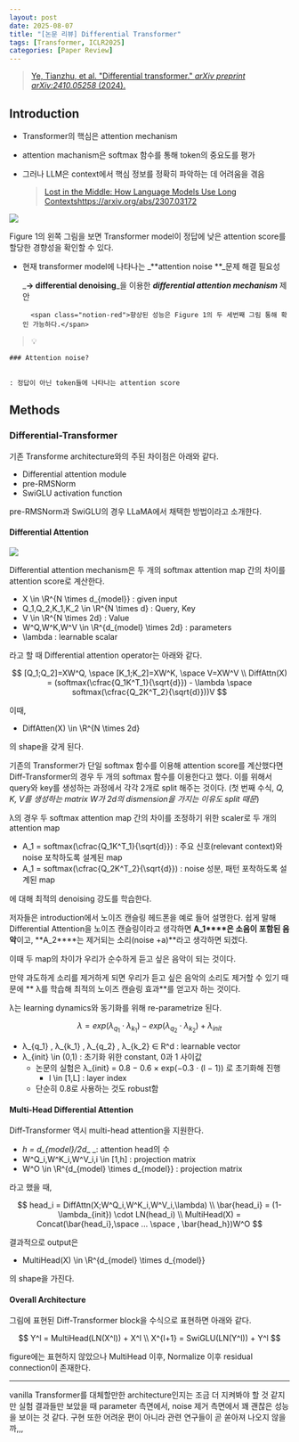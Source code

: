 ```yaml
---
layout: post
date: 2025-08-07
title: "[논문 리뷰] Differential Transformer"
tags: [Transformer, ICLR2025]
categories: [Paper Review]
---
```


> [Ye, Tianzhu, et al. "Differential transformer." ](https://arxiv.org/abs/2410.05258)[_arXiv preprint arXiv:2410.05258_](https://arxiv.org/abs/2410.05258)[ (2024).](https://arxiv.org/abs/2410.05258)



## Introduction

- Transformer의 핵심은 attention mechanism
- attention machanism은 softmax 함수를 통해 token의 중요도를 평가
- 그러나 LLM은 context에서 핵심 정보를 정확히 파악하는 데 어려움을 겪음

	> [Lost in the Middle: How Language Models Use Long Contextshttps://arxiv.org/abs/2307.03172](https://arxiv.org/abs/2307.03172)


![](https://prod-files-secure.s3.us-west-2.amazonaws.com/542b861c-36a8-4051-84e5-8804b6728dba/9083ea56-691a-4752-ae26-47f403431ac8/image.png?X-Amz-Algorithm=AWS4-HMAC-SHA256&X-Amz-Content-Sha256=UNSIGNED-PAYLOAD&X-Amz-Credential=ASIAZI2LB466SWP4LA2T%2F20250810%2Fus-west-2%2Fs3%2Faws4_request&X-Amz-Date=20250810T100051Z&X-Amz-Expires=3600&X-Amz-Security-Token=IQoJb3JpZ2luX2VjEJr%2F%2F%2F%2F%2F%2F%2F%2F%2F%2FwEaCXVzLXdlc3QtMiJHMEUCIQCQAiZwkQBJt9GGOhfDsiDjN16sPa8ZZyWBbvvvzC%2B5sgIgCxtWKgWFtbC0ca09a9BJx80uVTGKhil56rBeE9DWvf0qiAQI0%2F%2F%2F%2F%2F%2F%2F%2F%2F%2F%2FARAAGgw2Mzc0MjMxODM4MDUiDJBaJJFjOWwTL4HPlCrcAybMC1z7eDyCZr9SOHY5uAJJ6AAoenlTu6u0z25bNOKQnMaxW%2FxvadonnYBIsBgmX19kNoUT%2Bpn4quXmtGb%2FMDrHUk2vhVopkdqNNEuyYWQq92f0JosQGtFBxejNf52Vome6%2Fxq%2FIR3RIqGo98rHz2rQZRSJ%2BeTYRtfo7JatwMG9X5onQ0yvNGohW4f9FaRwCRZasbK3dh5m7QfxaTFqbN%2Bl4LH0tAIURXzNiuP6hX5bpkGtrsnGEs%2Fb7Yx0iVrJ6wtu9UHB4fuXSjm0CqSaNJEJgVzuPwY1526tgM7wZYHrXnTm0AXE5w9f2HRZnN3W16oNPZBDVoRaMcWmCcANz4Ka%2B3ZfZsZ9NuVFheCKk4aYzAI9pxqXFXeqQlY2WSBu0632%2B179Drj2UUHxfUOMu%2BO1xayVn9%2FpWw2em%2BYVl4DvkVnsRhbMzLiPJR8y7tmU%2BEXt%2BC8f5VgBfAFyN6cdFx%2B9iZMtiRoXiMnm1ng6b8g7ZZUJAYrQgOiyKd2k%2F%2FApCtR5XJRtmBqKYWOr6FGlqZqjY5nqfeeGrL6kVdB5R53%2BtLEBTpqknreXtvJpWOcfPjX3oloAbTafJRy2s%2BKJciM5SCk7vc8Gl51AYMQDbNaPx5TKLX2zkxu%2BoqStMMTU4cQGOqUBn1ptMkAGc55mqdNENHjTkd5ucud7StDca6OHFrbUrvGLCyo6ARWsEU4g%2BsiuYNwNuSUeJT0PzLH3ZXP6aLjfhzKpnc6qxaPgoT%2FpSsSDaP60XvkFwU0N3wnTNI4GfR%2FF6K8BS268u0Kd0khi2JbIgtP31VDS6vHNVaB0kvLE2RKFygRc3L4%2B5zdqoREjAjBLXvUlB2lg3WY8colzuCBE7ziMQs6O&X-Amz-Signature=8ea8d819ea3ed3bf8b41b47d40543dfc6c70d38d6bd011101e9db1b3f70e1ea4&X-Amz-SignedHeaders=host&x-amz-checksum-mode=ENABLED&x-id=GetObject)


Figure 1의 왼쪽 그림을 보면 Transformer model이 정답에 낮은 attention score를 할당한 경향성을 확인할 수 있다.

- 현재 transformer model에 나타나는 _**attention noise **_문제 해결 필요성

	_**→ differential denoising**_을 이용한 _**differential attention mechanism**_ 제안


		<span class="notion-red">향상된 성능은 Figure 1의 두 세번째 그림 통해 확인 가능하다.</span>


> 💡 


	### Attention noise?


	: 정답이 아닌 token들에 나타나는 attention score



## Methods



### Differential-Transformer


기존 Transforme architecture와의 주된 차이점은 아래와 같다.

- Differential attention module
- pre-RMSNorm
- SwiGLU activation function

pre-RMSNorm과 SwiGLU의 경우 LLaMA에서 채택한 방법이라고 소개한다.



#### Differential Attention


![](https://prod-files-secure.s3.us-west-2.amazonaws.com/542b861c-36a8-4051-84e5-8804b6728dba/116d70b2-1963-4810-9167-f4c7d8a06e8f/image.png?X-Amz-Algorithm=AWS4-HMAC-SHA256&X-Amz-Content-Sha256=UNSIGNED-PAYLOAD&X-Amz-Credential=ASIAZI2LB466SWP4LA2T%2F20250810%2Fus-west-2%2Fs3%2Faws4_request&X-Amz-Date=20250810T100051Z&X-Amz-Expires=3600&X-Amz-Security-Token=IQoJb3JpZ2luX2VjEJr%2F%2F%2F%2F%2F%2F%2F%2F%2F%2FwEaCXVzLXdlc3QtMiJHMEUCIQCQAiZwkQBJt9GGOhfDsiDjN16sPa8ZZyWBbvvvzC%2B5sgIgCxtWKgWFtbC0ca09a9BJx80uVTGKhil56rBeE9DWvf0qiAQI0%2F%2F%2F%2F%2F%2F%2F%2F%2F%2F%2FARAAGgw2Mzc0MjMxODM4MDUiDJBaJJFjOWwTL4HPlCrcAybMC1z7eDyCZr9SOHY5uAJJ6AAoenlTu6u0z25bNOKQnMaxW%2FxvadonnYBIsBgmX19kNoUT%2Bpn4quXmtGb%2FMDrHUk2vhVopkdqNNEuyYWQq92f0JosQGtFBxejNf52Vome6%2Fxq%2FIR3RIqGo98rHz2rQZRSJ%2BeTYRtfo7JatwMG9X5onQ0yvNGohW4f9FaRwCRZasbK3dh5m7QfxaTFqbN%2Bl4LH0tAIURXzNiuP6hX5bpkGtrsnGEs%2Fb7Yx0iVrJ6wtu9UHB4fuXSjm0CqSaNJEJgVzuPwY1526tgM7wZYHrXnTm0AXE5w9f2HRZnN3W16oNPZBDVoRaMcWmCcANz4Ka%2B3ZfZsZ9NuVFheCKk4aYzAI9pxqXFXeqQlY2WSBu0632%2B179Drj2UUHxfUOMu%2BO1xayVn9%2FpWw2em%2BYVl4DvkVnsRhbMzLiPJR8y7tmU%2BEXt%2BC8f5VgBfAFyN6cdFx%2B9iZMtiRoXiMnm1ng6b8g7ZZUJAYrQgOiyKd2k%2F%2FApCtR5XJRtmBqKYWOr6FGlqZqjY5nqfeeGrL6kVdB5R53%2BtLEBTpqknreXtvJpWOcfPjX3oloAbTafJRy2s%2BKJciM5SCk7vc8Gl51AYMQDbNaPx5TKLX2zkxu%2BoqStMMTU4cQGOqUBn1ptMkAGc55mqdNENHjTkd5ucud7StDca6OHFrbUrvGLCyo6ARWsEU4g%2BsiuYNwNuSUeJT0PzLH3ZXP6aLjfhzKpnc6qxaPgoT%2FpSsSDaP60XvkFwU0N3wnTNI4GfR%2FF6K8BS268u0Kd0khi2JbIgtP31VDS6vHNVaB0kvLE2RKFygRc3L4%2B5zdqoREjAjBLXvUlB2lg3WY8colzuCBE7ziMQs6O&X-Amz-Signature=b9b66c9d562c10c52221ac9aee44b4ceff9b4f93750da87e1e7024b1f9fe84ed&X-Amz-SignedHeaders=host&x-amz-checksum-mode=ENABLED&x-id=GetObject)


Differential attention mechanism은 두 개의 softmax attention map 간의 차이를 attention score로 계산한다.

- X \in \R^{N \times d\_{model}} : given input
- Q\_1,Q\_2,K\_1,K\_2 \in \R^{N \times d} : Query, Key
- V \in \R^{N \times 2d} : Value
- W^Q,W^K,W^V \in \R^{d\_{model} \times 2d} : parameters
- \lambda : learnable scalar

라고 할 때 Differential attention operator는 아래와 같다.


$$
[Q_1;Q_2]=XW^Q, \space [K_1;K_2]=XW^K, \space V=XW^V \\
DiffAttn(X) = (softmax(\cfrac{Q_1K^T_1}{\sqrt{d}}) - \lambda \space softmax(\cfrac{Q_2K^T_2}{\sqrt{d}}))V
$$


이때,

- DiffAtten(X) \in \R^{N \times 2d}

의 shape을 갖게 된다.


기존의 Transformer가 단일 softmax 함수를 이용해 attention score를 계산했다면 Diff-Transformer의 경우 두 개의 softmax 함수를 이용한다고 했다. 이를 위해서 query와 key를 생성하는 과정에서 각각 2개로 split 해주는 것이다. <span class="notion-red">(첫 번째 수식, </span><span class="notion-red">_Q, K, V를 생성하는 matrix W가 2d의 dismension을 가지는 이유도 split 때문_</span><span class="notion-red">)</span>


 λ의 경우 두 softmax attention map 간의 차이를 조정하기 위한 scaler로 두 개의 attention map

- A\_1 = softmax(\cfrac{Q\_1K^T\_1}{\sqrt{d}}) : 주요 신호(relevant context)와 noise 포착하도록 설계된 map
- A\_1 = softmax(\cfrac{Q\_2K^T\_2}{\sqrt{d}}) : noise 성분, 패턴 포착하도록 설계된 map 

에 대해 최적의 denoising 강도를 학습한다.


저자들은 introduction에서 노이즈 캔슬링 헤드폰을 예로 들어 설명한다. 쉽게 말해 Differential Attention을 노이즈 캔슬링이라고 생각하면 **A\_1****은 소음이 포함된 음악**이고, **A\_2****는 제거되는 소리(noise +a)**라고 생각하면 되겠다. 


이때 두 map의 차이가 우리가 순수하게 듣고 싶은 음악이 되는 것이다. 


만약 과도하게 소리를 제거하게 되면 우리가 듣고 싶은 음악의 소리도 제거할 수 있기 때문에 ** λ를 학습해 최적의 노이즈 캔슬링 효과**를 얻고자 하는 것이다.


λ는 learning dynamics와 동기화를 위해 re-parametrize 된다.


$$
\lambda = exp(\lambda_{q_1} \cdot \lambda_{k_1}) - exp(\lambda_{q_2} \cdot \lambda_{k_2}) + \lambda_{init}
$$

- λ\_{q\_1} , λ\_{k\_1} , λ\_{q\_2} , λ\_{k\_2} ∈ R^d : learnable vector
- λ\_{init} \in (0,1) : 초기화 위한 constant, 0과 1 사이값
	- 논문의 실험은 λ\_{init} = 0.8 − 0.6 × exp(−0.3 · (l − 1)) 로 초기화해 진행
		- l \in [1,L] : layer index
	- 단순히 0.8로 사용하는 것도 robust함


#### **Multi-Head Differential Attention**


Diff-Transformer 역시 multi-head attention을 지원한다.

- _h = d\_{model}/2d__ _: attention head의 수
- W^Q\_i,W^K\_i,W^V\_i,i \in [1,h] : projection matrix
- W^O \in \R^{d\_{model} \times d\_{model}} : projection matrix

라고 했을 때,


$$
head_i = DiffAttn(X;W^Q_i,W^K_i,W^V_i,\lambda) \\
\bar{head_i} = (1-\lambda_{init}) \cdot LN(head_i) \\
MultiHead(X) = Concat(\bar{head_i},\space ... \space , \bar{head_h})W^O
$$


결과적으로 output은

- MultiHead(X) \in \R^{d\_{model} \times d\_{model}}

의 shape을 가진다.



#### Overall Architecture


그림에 표현된 Diff-Transformer block을 수식으로 표현하면 아래와 같다.


$$
Y^l = MultiHead(LN(X^l)) + X^l \\
X^{l+1} = SwiGLU(LN(Y^l)) + Y^l
$$


figure에는 표현하지 않았으나 MultiHead 이후, Normalize 이후 residual connection이 존재한다.


---


vanilla Transformer를 대체할만한 architecture인지는 조금 더 지켜봐야 할 것 같지만 실험 결과들만 보았을 때 parameter 측면에서, noise 제거 측면에서 꽤 괜찮은 성능을 보이는 것 같다. 구현 또한 어려운 편이 아니라 관련 연구들이 곧 쏟아져 나오지 않을까,,,

